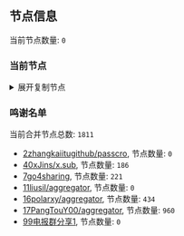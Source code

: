 
## 节点信息
当前节点数量: `0`
### 当前节点
<details>
  <summary>展开复制节点</summary>

    

</details>

### 鸣谢名单
当前合并节点总数: `1811`
- [2zhangkaiitugithub/passcro](https://github.com/zhangkaiitugithub/passcro), 节点数量: `0`
- [40xJins/x.sub](https://github.com/0xJins/x.sub), 节点数量: `186`
- [7go4sharing](https://github.com/go4sharing), 节点数量: `221`
- [11liusil/aggregator](https://github.com/liusil/aggregator), 节点数量: `0`
- [16polarxy/aggregator](https://github.com/polarxy/aggregator), 节点数量: `434`
- [17PangTouY00/aggregator](https://github.com/PangTouY00/aggregator), 节点数量: `960`
- [99电报群分享1](https://github.com/cdddbc/getAirport), 节点数量: `0`


